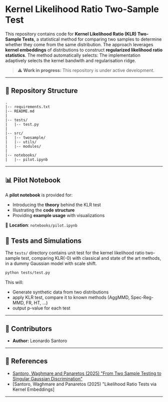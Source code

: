 
# Kernel Likelihood Ratio Two-Sample Test

This repository contains code for **Kernel Likelihood Ratio (KLR) Two-Sample Tests**, a statistical method for comparing two samples to determine whether they come from the same distribution.
The approach leverages **kernel embeddings** of distributions to construct **regularized likelihood ratio statistics**. The method automatically selects:
The implementation adaptively selects the kernel bandwith and regularisation ridge.

> ⚠ **Work in progress:**
> This repository is under active development.

---

## 📁 Repository Structure

```
.
|-- requirements.txt
|-- README.md
|
|-- tests/
|   |-- test.py
|
|-- src/
|   |-- twosample/
|   |-- utils/
|   |-- modules/
|
|-- notebooks/
|   |-- pilot.ipynb
```

---


## 📊 Pilot Notebook

A **pilot notebook** is provided for:

* Introducing the **theory** behind the KLR test
* Illustrating the **code structure**
* Providing **example usage** with visualizations

📄 **Location**: `notebooks/pilot.ipynb`


## 🔹 Tests and Simulations

The `tests/` directory contains unit test for the kernel likelihood ratio two-sample test,
comparing KLR(-0) with classical and state of the art methods, in a dummy Gaussian model with scale shift.

```bash
python tests/test.py
```

This will:
* Generate synthetic data from two distributions
* apply KLR test, compare it to known methods (AggMMD, Spec-Reg-MMD, FR, HT, ...)
* output p-value for each test 

---


## 🔹 Contributors

* **Author:** Leonardo Santoro

---

## 🔹 References

* [Santoro, Waghmare and Panaretos (2025) "From Two Sample Testing to Singular Gaussian Discrimination"](https://arxiv.org/abs/2505.04613)
* [Santoro, Waghmare and Panaretos (2025) "Likelihood Ratio Tests via Kernel Embeddings]

---
